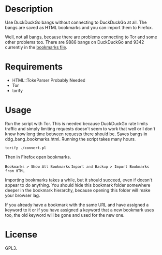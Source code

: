 # Description

Use DuckDuckGo bangs without connecting to DuckDuckGo at all. The bangs are
saved as HTML bookmarks and you can import them to Firefox.

Well, not all bangs, because there are problems connecting to Tor and some
other problems too. There are 9886 bangs on DuckDuckGo and 9342 currently
in the [bookmarks file](ddg_bang_bookmarks.html).

# Requirements

* HTML::TokeParser
Probably Needed
* Tor
* torify

# Usage

Run the script with Tor. This is needed because DuckDuckGo rate limits traffic
and simply limiting requests doesn't seem to work that well or I don't know how
long time between requests there should be. Saves bangs in
ddg_bang_bookmarks.html. Running the script takes many hours.

`torify ./convert.pl`

Then in Firefox open bookmarks.

`Bookmarks > Show All Bookmarks`
`Import and Backup > Import Bookmarks from HTML`

Importing bookmarks takes a while, but it should succeed, even if doesn't
appear to do anything. You should hide this bookmark folder somewhere deeper in
the bookmark hierarchy, because opening this folder will make your browser lag.

If you already have a bookmark with the same URL and have assigned a keyword to
it or if you have assigned a keyword that a new bookmark uses too, the old
keyword will be gone and used for the new one.

# License

GPL3.
